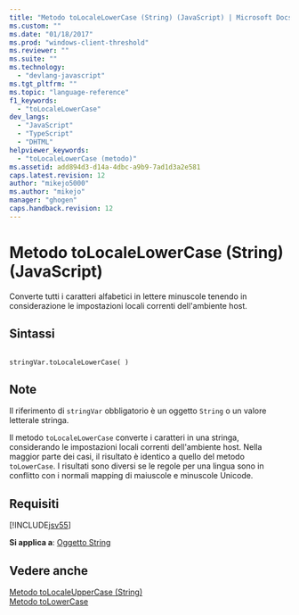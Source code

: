 ```yaml
---
title: "Metodo toLocaleLowerCase (String) (JavaScript) | Microsoft Docs"
ms.custom: ""
ms.date: "01/18/2017"
ms.prod: "windows-client-threshold"
ms.reviewer: ""
ms.suite: ""
ms.technology: 
  - "devlang-javascript"
ms.tgt_pltfrm: ""
ms.topic: "language-reference"
f1_keywords: 
  - "toLocaleLowerCase"
dev_langs: 
  - "JavaScript"
  - "TypeScript"
  - "DHTML"
helpviewer_keywords: 
  - "toLocaleLowerCase (metodo)"
ms.assetid: add894d3-d14a-4dbc-a9b9-7ad1d3a2e581
caps.latest.revision: 12
author: "mikejo5000"
ms.author: "mikejo"
manager: "ghogen"
caps.handback.revision: 12
---
```

# Metodo toLocaleLowerCase (String) (JavaScript)
Converte tutti i caratteri alfabetici in lettere minuscole tenendo in considerazione le impostazioni locali correnti dell'ambiente host.  
  
## Sintassi  
  
```  
  
stringVar.toLocaleLowerCase( )  
```  
  
## Note  
 Il riferimento di `stringVar` obbligatorio è un oggetto `String` o un valore letterale stringa.  
  
 Il metodo `toLocaleLowerCase` converte i caratteri in una stringa, considerando le impostazioni locali correnti dell'ambiente host.  Nella maggior parte dei casi, il risultato è identico a quello del metodo `toLowerCase`.  I risultati sono diversi se le regole per una lingua sono in conflitto con i normali mapping di maiuscole e minuscole Unicode.  
  
## Requisiti  
 [!INCLUDE[jsv55](../../javascript/reference/includes/jsv55-md.md)]  
  
 **Si applica a**: [Oggetto String](../../javascript/reference/string-object-javascript.md)  
  
## Vedere anche  
 [Metodo toLocaleUpperCase \(String\)](../../javascript/reference/tolocaleuppercase-method-string-javascript.md)   
 [Metodo toLowerCase](../../javascript/reference/tolowercase-method-javascript.md)